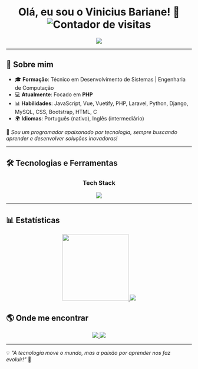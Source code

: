 <!-- README.md para o GitHub Profile -->

<h1 align="center"> 
  Olá, eu sou o Vinicius Bariane! 👋  
  <img src="https://visitor-badge.laobi.icu/badge?page_id=vinisilvabariane.vinisilvabariane" alt="Contador de visitas" />
</h1>

<p align="center">
  <img src="https://readme-typing-svg.herokuapp.com?font=Fira+Code&weight=600&size=22&pause=1000&color=F78C6C&width=800&lines=Bem-vindo+ao+meu+GitHub!;Desenvolvedor+Apaixonado+por+Tecnologia;Criando+projetos+com+PHP%2C+Java%2C+e+mais!;Sempre+compartilhando+conhecimento!+🚀" />
</p>

---

## 🚀 Sobre mim

- 🎓 **Formação**: Técnico em Desenvolvimento de Sistemas | Engenharia de Computação  
- 💻 **Atualmente**: Focado em **PHP**  
- 📊 **Habilidades**: JavaScript, Vue, Vuetify, PHP, Laravel, Python, Django, MySQL, CSS, Bootstrap, HTML, C  
- 🌍 **Idiomas**: Português (nativo), Inglês (intermediário)  

📌 *Sou um programador apaixonado por tecnologia, sempre buscando aprender e desenvolver soluções inovadoras!*  

---

## 🛠️ Tecnologias e Ferramentas  

<div align="center">
  <h3>Tech Stack</h3>
  <img src="https://skillicons.dev/icons?i=html,php,python,django,js,react,reactnative,nodejs,css,bootstrap,mysql,c,linux,windows" />
</div>

---

## 📊 Estatísticas  

<div align="center">
  <a href="https://github.com/vinisilvabariane">
    <img height="180em" src="https://github-readme-stats.vercel.app/api/top-langs/?username=vinisilvabariane&layout=compact&langs_count=10&theme=dracula&cache_seconds=86400"/>
  </a>

  <img src="https://github-profile-summary-cards.vercel.app/api/cards/repos-per-language?username=vinisilvabariane&theme=dracula" />
</div>



## 🌎 Onde me encontrar  

<p align="center">
  <a href="https://www.linkedin.com/in/vinicius-bariane-57a298221/" target="_blank">
    <img src="https://img.shields.io/badge/LinkedIn-%230A66C2?style=for-the-badge&logo=linkedin&logoColor=white" />
  </a>
  <a href="https://www.instagram.com/vini_bariane/" target="_blank">
    <img src="https://img.shields.io/badge/Instagram-%23E4405F?style=for-the-badge&logo=instagram&logoColor=white" />
  </a>
</p>

---

💡 *"A tecnologia move o mundo, mas a paixão por aprender nos faz evoluir!"* 🚀
